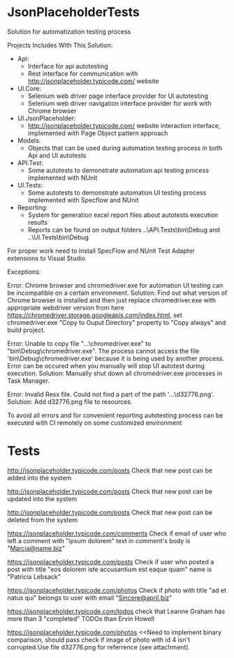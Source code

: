 # JsonPlaceholderTests

Solution for automatization testing process

Projects Includes With This Solution:
  - Api:
      - Interface for api autotesting
      - Rest interface for communication with http://jsonplaceholder.typicode.com/ website
  - UI.Core: 
      - Selenium web driver page interface provider for UI autotesting
      - Selenium web driver navigation interface provider for work with Chrome browser
  - UI.JsonPlaceholder:
      - http://jsonplaceholder.typicode.com/ website interaction interface, implemented with Page Object pattern approach
  - Models:
      - Objects that can be used during automation testing process in both Api and UI autotests
  - API.Test:
      - Some autotests to demonstrate automation api testing process implemented with NUnit
  - UI.Tests:
      - Some autotests to demonstrate automation UI testing process implemented with Specflow and NUnit
  - Reporting:
      - System for generation excel report files about autotests execution results
      - Reports can be found on output folders ..\API.Tests\bin\Debug and ..\UI.Tests\bin\Debug
      
For proper work need to install SpecFlow and NUnit Test Adapter extensions to Visual Studio
      
Exceptions:

Error: Chrome browser and chromedriver.exe for automation UI testing can be incompatible on a certain environment.
Solution: Find out what version of Chrome browser is installed and then just replace chromedriver.exe with appropriate webdriver version from here https://chromedriver.storage.googleapis.com/index.html, set chromedriver.exe "Copy to Ouput Directory" property to "Copy always" and build project.

Error: Unable to copy file "...\chromedriver.exe" to "bin\Debug\chromedriver.exe". The process cannot access the file 'bin\Debug\chromedriver.exe' because it is being used by another process. Error can be occured when you manually will stop UI autotest during execution.
Solution: Manually shut down all chromedriver.exe processes in Task Manager.

Error: Invalid Resx file. Could not find a part of the path '...\d32776.png'.
Solution: Add d32776.png file to resources.


To avoid all errors and for convenient reporting autotesting process can be executed with CI remotely on some customized environment

# Tests

http://jsonplaceholder.typicode.com/posts
Check that new post can be added into the system

http://jsonplaceholder.typicode.com/posts
Check that new post can be updated into the system

http://jsonplaceholder.typicode.com/posts
Check that new post can be deleted from the system

https://jsonplaceholder.typicode.com/comments
Check if email of user who left a comment with "ipsum dolorem" text in comment's body is "Marcia@name.biz"

https://jsonplaceholder.typicode.com/posts
Check if user who posted a post with title "eos dolorem iste accusantium est eaque quam" 
name is "Patricia Lebsack"

https://jsonplaceholder.typicode.com/photos
Check if photo with title "ad et natus qui" belongs to user with email "Sincere@april.biz"

https://jsonplaceholder.typicode.com/todos 
check that  Leanne Graham has more than 3 "completed" TODOs than Ervin Howell

https://jsonplaceholder.typicode.com/photos <<Need to implement binary comparison, should pass
check if image of photo with id 4 isn't corrupted.Use file d32776.png for referrence (see attachment). 
      
  
